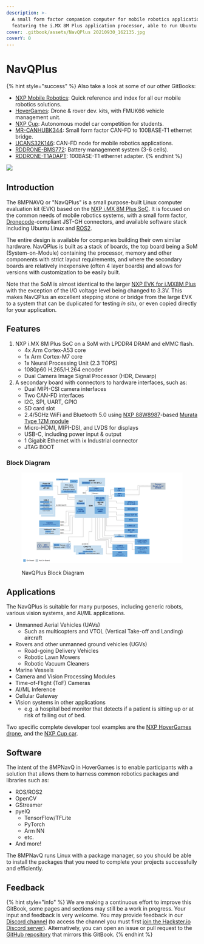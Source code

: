 ```yaml
---
description: >-
  A small form factor companion computer for mobile robotics applications,
  featuring the i.MX 8M Plus application processor, able to run Ubuntu Linux.
cover: .gitbook/assets/NavQPlus 20210930_162135.jpg
coverY: 0
---
```


# NavQPlus

{% hint style="success" %}
Also take a look at some of our other GitBooks:

* [NXP Mobile Robotics](http://127.0.0.1:5000/o/-L9GLsni4p7csCR7QCJ8/s/-M8v3AGPa-j5DtYx8zqd/): Quick reference and index for all our mobile robotics solutions.
* [HoverGames](http://127.0.0.1:5000/o/-L9GLsni4p7csCR7QCJ8/s/-L9GLtb-Tz\_XaKbQu-Al/): Drone & rover dev. kits, with FMUK66 vehicle management unit.&#x20;
* [NXP Cup](http://127.0.0.1:5000/o/-L9GLsni4p7csCR7QCJ8/s/-L9GLtaxrQtBdBRsFIJB/): Autonomous model car competition for students.
* [MR-CANHUBK344](http://127.0.0.1:5000/o/-L9GLsni4p7csCR7QCJ8/s/twBzyvivLuBKj9SMDwV9/): Small form factor CAN-FD to 100BASE-T1 ethernet bridge.
* [UCANS32K146](http://127.0.0.1:5000/o/-L9GLsni4p7csCR7QCJ8/s/-M7FJ\_hQKd8L0MNgduui/):  CAN-FD node for mobile robotics applications.
* [RDDRONE-BMS772](https://nxp.gitbook.io/rddrone-bms772/): Battery management system (3-6 cells).
* [RDDRONE-T1ADAPT](https://nxp.gitbook.io/rddrone-t1adapt): 100BASE-T1 ethernet adapter.
{% endhint %}

![](.gitbook/assets/navqplus\_image.jpg)

## Introduction

The 8MPNAVQ or "NavQPlus" is a small purpose-built Linux computer evaluation kit (EVK) based on the [NXP i.MX 8M Plus SoC](https://www.nxp.com/products/processors-and-microcontrollers/arm-processors/i-mx-applications-processors/i-mx-8-applications-processors/i-mx-8m-plus-arm-cortex-a53-machine-learning-vision-multimedia-and-industrial-iot:IMX8MPLUS). It is focused on the common needs of mobile robotics systems, with a small form factor, [Dronecode](https://www.dronecode.org/)-compliant JST-GH connectors, and available software stack including Ubuntu Linux and [ROS2](https://ros.org/).

The entire design is available for companies building their own similar hardware. NavQPlus is built as a stack of boards, the top board being a SoM (System-on-Module) containing the processor, memory and other components with strict layout requirements, and where the secondary boards are relatively inexpensive (often 4 layer boards) and allows for versions with customization to be easily built.

Note that the SoM is almost identical to the larger [NXP EVK for i.MX8M Plus](https://www.nxp.com/design/development-boards/i-mx-evaluation-and-development-boards/evaluation-kit-for-the-i-mx-8m-plus-applications-processor:8MPLUSLPD4-EVK) with the exception of the I/O voltage level being changed to 3.3V. This makes NavQPlus an excellent stepping stone or bridge from the large EVK to a system that can be duplicated for testing _in situ_, or even copied directly for your application.



## Features

1. NXP i.MX 8M Plus SoC on a SoM with LPDDR4 DRAM and eMMC flash.
   * 4x Arm Cortex-A53 core
   * 1x Arm Cortex-M7 core
   * 1x Neural Processing Unit (2.3 TOPS)
   * 1080p60 H.265/H.264 encoder
   * Dual Camera Image Signal Processor (HDR, Dewarp)
2. A secondary board with connectors to hardware interfaces, such as:
   * Dual MIPI-CSI camera interfaces
   * Two CAN-FD interfaces
   * I2C, SPI, UART, GPIO
   * SD card slot
   * 2.4/5GHz WiFi and Bluetooth 5.0 using [NXP 88W8987](https://www.nxp.com/products/wireless/wi-fi-plus-bluetooth-plus-802-15-4/2-4-5-ghz-dual-band-1x1-wi-fi-5-802-11ac-plus-bluetooth-5-2-solution:88W8987)-based [Murata Type 1ZM module](https://www.murata.com/products/connectivitymodule/wi-fi-bluetooth/overview/lineup/type1zm)
   * Micro-HDMI, MIPI-DSI, and LVDS for displays
   * USB-C, including power input & output
   * 1 Gigabit Ethernet with ix Industrial connector
   * JTAG BOOT

### Block Diagram

<figure><img src=".gitbook/assets/1279000-CS_Nav Q Plus_BD_2048x1152_blue.jpg" alt=""><figcaption><p>NavQPlus Block Diagram</p></figcaption></figure>

## Applications

The NavQPlus is suitable for many purposes, including generic robots, various vision systems, and AI/ML applications.

* Unmanned Aerial Vehicles (UAVs)
  * Such as multicopters and VTOL (Vertical Take-off and Landing) aircraft
* Rovers and other unmanned ground vehicles (UGVs)
  * Road-going Delivery Vehicles
  * Robotic Lawn Mowers
  * Robotic Vacuum Cleaners
* Marine Vessels
* Camera and Vision Processing Modules
* Time-of-Flight (ToF) Cameras
* AI/ML Inference
* Cellular Gateway
* Vision systems in other applications
  * e.g. a hospital bed monitor that detects if a patient is sitting up or at risk of falling out of bed.

Two specific complete developer tool examples are the [NXP HoverGames drone](http://127.0.0.1:5000/o/-L9GLsni4p7csCR7QCJ8/s/-L9GLtb-Tz\_XaKbQu-Al/), and the [NXP Cup car](http://127.0.0.1:5000/o/-L9GLsni4p7csCR7QCJ8/s/-L9GLtaxrQtBdBRsFIJB/).

## Software

The intent of the 8MPNavQ in HoverGames is to enable participants with a solution that allows them to harness common robotics packages and libraries such as:

* ROS/ROS2
* OpenCV
* GStreamer
* pyeIQ
  * TensorFlow/TFLite
  * PyTorch
  * Arm NN
  * etc.
* And more!

The 8MPNavQ runs Linux with a package manager, so you should be able to install the packages that you need to complete your projects successfully and efficiently.

## Feedback

{% hint style="info" %}
We are making a continuous effort to improve this GitBook, some pages and sections may still be a work in progress. Your input and feedback is very welcome. You may provide feedback in our [Discord channel](https://discord.com/channels/1014291298812960913/1027691375770218638) (to access the channel you must first [join the Hackster.io Discord server](https://discord.gg/g6aSSak9NV)). Alternatively, you can open an issue or pull request to the [GitHub repository](https://github.com/NXPHoverGames/GitBook-NavQPlus) that mirrors this GitBook.
{% endhint %}
